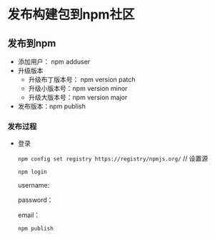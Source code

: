 # 发布构建包到npm社区

## 发布到npm

- 添加用户： npm adduser
- 升级版本
  - 升级布丁版本号： npm version patch
  - 升级小版本号：npm version minor
  - 升级大版本号：npm version major
- 发布版本：npm publish

### 发布过程

- 登录

  `npm config set registry https://registry/npmjs.org/` // 设置源

  `npm login`

  username:

  password：

  email： 

  `npm publish`